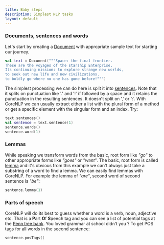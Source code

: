 ```yaml
---
title: Baby steps
description: Simplest NLP tasks
layout: default
---
```


### Documents, sentences and words

Let's start by creating a [Document](https://nlp.stanford.edu/nlp/javadoc/javanlp/index.html?edu/stanford/nlp/simple/Document.html) with appropriate sample text for starting our journey.

```kotlin
val text = Document("""Space: the final frontier.
These are the voyages of the starship Enterprise.
Its continuing mission: to explore strange new worlds,
to seek out new life and new civilizations,
to boldly go where no one has gone before!""")
```

The simplest processing we can do here is split it into [sentences](https://nlp.stanford.edu/nlp/javadoc/javanlp/index.html?edu/stanford/nlp/simple/Sentence.html). Note that it splits on punctuation like '.' and '!' if followed by a space and it retains the punctuation in the resulting sentences. It doesn't split on ',' or ':'. With CoreNLP we can usually extract either a list with the plural form of a method or get a specific element with the singular form and an index. Try:

```kotlin
text.sentences()
val sentence = text.sentence(1)
sentence.words()
sentence.word(1)
```

### Lemmas

While speaking we transform words from the basic, root form like _"go"_ to other appropriate forms like _"goes"_ or _"went"_. The basic, root form is called [lemma](https://simple.wikipedia.org/wiki/Lemma_(linguistics)) and it's obvious from this example we can't always just take a substring of a word to find a lemma. We can easily find lemmas with CoreNLP. For example the lemma of _"are"_, second word of second sentence is _"be"_:

```kotlin
sentence.lemma(1)
``` 

### Parts of speech

CoreNLP will do its best to guess whether a word is a verb, noun, adjective etc. That is a **P**art **O**f **S**peech tag and you can see a list of potential tags 
at the [Penn tree bank](https://www.ling.upenn.edu/courses/Fall_2003/ling001/penn_treebank_pos.html). You loved grammar at school didn't you ? To get POS tags for all words in the second sentence:

```kotlin
sentence.posTags()
```
